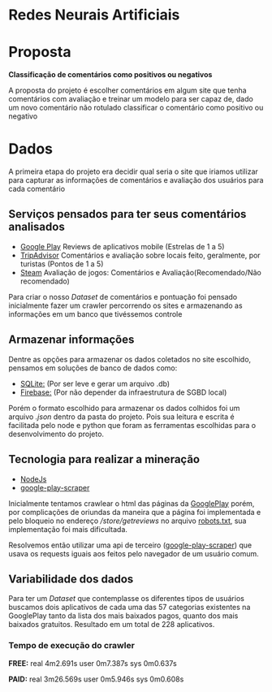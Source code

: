 # Redes Neurais Artificiais

# Proposta 

**Classificação de comentários como positivos ou negativos**

A proposta do projeto é escolher comentários em algum site que tenha comentários com avaliação e treinar um modelo para ser capaz de, dado um novo comentário não rotulado classificar o comentário como positivo ou negativo

# Dados
A primeira etapa do projeto era decidir qual seria o site que iriamos utilizar para capturar as informações de comentários e avaliação dos usuários para cada comentário

## Serviços pensados para ter seus comentários analisados
- [Google Play](https://play.google.com/store)
	Reviews de aplicativos mobile (Estrelas de 1 a 5)
- [TripAdvisor](https://www.tripadvisor.com/)
	Comentários e avaliação sobre locais feito, geralmente, por turistas (Pontos de 1 a 5)
- [Steam](http://store.steampowered.com/)
	Avaliação de jogos: Comentários e Avaliação(Recomendado/Não recomendado)
  
Para criar o nosso *Dataset* de comentários e pontuação foi pensado inicialmente fazer um crawler percorrendo os sites e armazenando as informações em um banco que tivéssemos controle

## Armazenar informações
Dentre as opções para armazenar os dados coletados no site escolhido, pensamos em soluções de banco de dados como:
- [SQLite:](https://www.sqlite.org/index.html) (Por ser leve e gerar um arquivo .db)
- [Firebase:](www.firebase.com/) (Por não depender da infraestrutura de SGBD local)

Porém o formato escolhido para armazenar os dados colhidos foi um arquivo *.json* dentro da pasta do projeto. Pois sua leitura e escrita é facilitada pelo node e python que foram as ferramentas escolhidas para o desenvolvimento do projeto.

## Tecnologia para realizar a mineração
- [NodeJs](https://nodejs.org/en/)
- [google-play-scraper](https://github.com/facundoolano/google-play-scraper)

Inicialmente tentamos crawlear o html das páginas da [GooglePlay](https://play.google.com/store) porém, por complicações de oriundas da maneira que a página foi implementada e pelo bloqueio no endereço */store/getreviews* no arquivo [robots.txt](https://play.google.com/robots.txt), sua implementação foi mais dificultada. 

Resolvemos então utilizar uma api de terceiro ([google-play-scraper](https://github.com/facundoolano/google-play-scraper)) que usava os requests iguais aos feitos pelo navegador de um usuário comum.

## Variabilidade dos dados
Para ter um *Dataset* que contemplasse os diferentes tipos de usuários buscamos dois aplicativos de cada uma das 57 categorias existentes na GooglePlay tanto da lista dos mais baixados pagos, quanto dos mais baixados gratuitos. Resultado em um total de 228 aplicativos.


### Tempo de execução do crawler

**FREE:**
real	4m2.691s
user	0m7.387s
sys	0m0.637s

**PAID:**
real	3m26.569s
user	0m5.946s
sys	0m0.608s